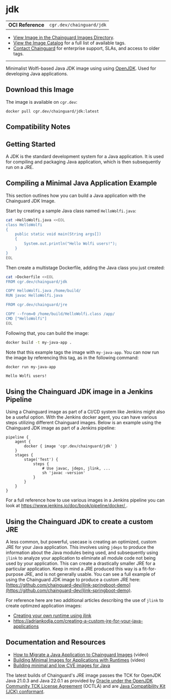 <!--monopod:start-->
# jdk
| | |
| - | - |
| **OCI Reference** | `cgr.dev/chainguard/jdk` |


* [View Image in the Chainguard Images Directory](https://images.chainguard.dev/directory/image/jdk/overview).
* [View the Image Catalog](https://console.chainguard.dev/images/catalog) for a full list of available tags.
* [Contact Chainguard](https://www.chainguard.dev/chainguard-images) for enterprise support, SLAs, and access to older tags.

---
<!--monopod:end-->

<!--overview:start-->
Minimalist Wolfi-based Java JDK image using using [OpenJDK](https://openjdk.org/projects/jdk/).  Used for developing Java applications.
<!--overview:end-->

<!--getting:start-->
## Download this Image
The image is available on `cgr.dev`:

```
docker pull cgr.dev/chainguard/jdk:latest
```
<!--getting:end-->

<!--body:start-->
## Compatibility Notes

## Getting Started

A JDK is the standard development system for a Java application. It is used for compiling and packaging Java application, which is then subsequently run on a JRE.

## Compiling a Minimal Java Application Example

This section outlines how you can build a Java application with the Chainguard JDK Image.

Start by creating a sample Java class named `HelloWolfi.java`:

```sh
cat >HelloWolfi.java <<EOL
class HelloWolfi
{
    public static void main(String args[])
    {
        System.out.println("Hello Wolfi users!");
    }
}
EOL
```

Then create a multistage Dockerfile, adding the Java class you just created:

```sh
cat >Dockerfile <<EOL
FROM cgr.dev/chainguard/jdk

COPY HelloWolfi.java /home/build/
RUN javac HelloWolfi.java

FROM cgr.dev/chainguard/jre

COPY --from=0 /home/build/HelloWolfi.class /app/
CMD ["HelloWolfi"]
EOL
```

Following that, you can build the image:

```sh
docker build -t my-java-app .
```

Note that this example tags the image with `my-java-app`. You can now run the image by referencing this tag, as in the following command:

```sh
docker run my-java-app
```
```
Hello Wolfi users!
```

## Using the Chainguard JDK image in a Jenkins Pipeline

Using a Chainguard image as part of a CI/CD system like Jenkins might also be a useful option. With the Jenkins docker agent, you can have various steps utilizing different Chainguard images. Below is an example using the Chainguard JDK image as part of a Jenkins pipeline:

```
pipeline {
    agent {
        docker { image 'cgr.dev/chainguard/jdk' }
    }
    stages {
        stage('Test') {
            steps {
                # Use javac, jdeps, jlink, ...
                sh 'javac -version'
            }
        }
    }
}
```

For a full reference how to use various images in a Jenkins pipeline you can look at [https://www.jenkins.io/doc/book/pipeline/docker/
](https://www.jenkins.io/doc/book/pipeline/docker/).

## Using the Chainguard JDK to create a custom JRE

A less common, but powerful, usecase is creating an optimized, custom JRE for your Java application. This involves using `jdeps` to produce the information about the Java modules being used, and subsequently using `jlink` to analyze your application to eliminate all module code not being used by your application. This can create a drastically smaller JRE for a particular application. Keep in mind a JRE produced this way is a fit-for-purpose JRE, and is not generally usable. You can see a full example of using the Chainguard JDK image to produce a custom JRE here: [https://github.com/chainguard-dev/jlink-springboot-demo](https://github.com/chainguard-dev/jlink-springboot-demo).

For reference here are two additional articles describing the use of `jlink` to create optimzed application images: 
- [Creating your own runtime using jlink](https://adoptium.net/en-GB/blog/2021/10/jlink-to-produce-own-runtime/)
- https://adriankodja.com/creating-a-custom-jre-for-your-java-applications

## Documentation and Resources

- [How to Migrate a Java Application to Chainguard Images](https://edu.chainguard.dev/chainguard/chainguard-images/videos/java-images/) (video)
- [Building Minimal Images for Applications with Runtimes](https://edu.chainguard.dev/chainguard/chainguard-images/videos/minimal-runtime-images/) (video)
- [Building minimal and low CVE images for Java](https://www.chainguard.dev/unchained/building-minimal-and-low-cve-images-for-java)

The latest builds of Chainguard's JRE image passes the TCK for OpenJDK Java 21.0.3 and Java 22.0.1 as provided by [Oracle under the OpenJDK Community TCK License Agreement](https://openjdk.org/groups/conformance/JckAccess/index.html) (OCTLA) and are [Java Compatibility Kit (JCK) conformant](https://www.chainguard.dev/unchained/chainguards-openjdk-java-images-are-now-jck-conformant).
<!--body:end-->

